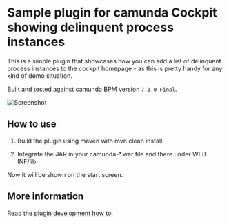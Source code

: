 Sample plugin for camunda Cockpit showing delinquent process instances
=================================

This is a simple plugin that showcases how you can add a list of delinquent process instances to the 
cockpit homepage - as this is pretty handy for any kind of demo situation.

Built and tested against camunda BPM version `7.1.0-Final`.

![Screenshot][1]


How to use
----------------------

1. Build the plugin using maven with mvn clean install

2. Integrate the JAR in your camunda-*.war file and there under WEB-INF/lib

Now it will be shown on the start screen.


More information
-----

Read the [plugin development how to](http://docs.camunda.org/latest/real-life/how-to/#cockpit-how-to-develop-a-cockpit-plugin).


[1]: https://raw.github.com/camunda/camunda-consulting/master/snippets/cockpit-plugin-delinquent-instances/screenshot.png
